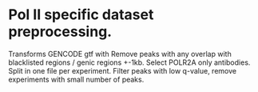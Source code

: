 # Pol II specific dataset preprocessing.
Transforms GENCODE gtf with 
Remove peaks with any overlap with blacklisted regions / genic regions +-1kb.
Select POLR2A only antibodies.
Split in one file per experiment.
Filter peaks with low q-value, remove experiments with small number of peaks.
